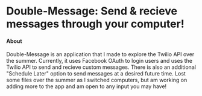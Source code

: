# Double-Message: Send & recieve messages through your computer!

#### About
Double-Message is an application that I made to explore the Twilio API over the summer. Currently, it uses Facebook OAuth to login users and uses the Twilio API to send and recieve custom messages. There is also an additional "Schedule Later" option to send messages at a desired future time. Lost some files over the summer as I switched computers, but am working on adding more to the app and am open to any input you may have!
